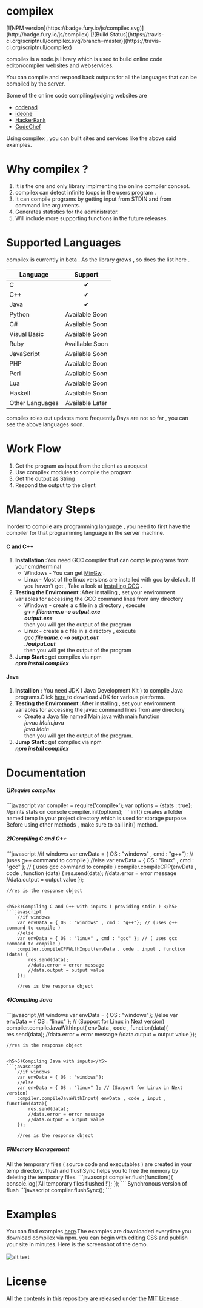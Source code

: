 <h1>compilex</h1>
[![NPM version](https://badge.fury.io/js/compilex.svg)](http://badge.fury.io/js/compilex)
[![Build Status](https://travis-ci.org/scriptnull/compilex.svg?branch=master)](https://travis-ci.org/scriptnull/compilex)
<br/>

compilex is a node.js library which is used to build online code editor/compiler websites and webservices.

You can compile and respond back outputs for all the languages that can be compiled by the server.

Some of the online code compiling/judging websites are 
<ul>
<li><a href="http://www.codepad.org">codepad</a></li>
<li><a href="http://www.ideone.com">ideone</a></li>
<li><a href="http://www.hackerrank.com">HackerRank</a></li>
<li><a href="http://www.codechef.com">CodeChef</a></li>
</ul>
Using compilex , you can built sites and services like the above said examples.

Why compilex ?
=============
1) It is the one and only library implmenting the online compiler concept. <br/>
2) compilex can detect infinite loops in the users program . <br/>
3) It can compile programs by getting input from STDIN and from command line arguments. <br/>
4) Generates statistics for the administrator. <br />
5) Will include more supporting functions in the future releases.

Supported Languages 
===================
compilex is currently in beta . As the library grows , so does the list here .

| Language | Support | 
|---------|:-------:|
|C       |&#x2714;|
|C++ | &#x2714; |
|Java | &#x2714; |
|Python | Available Soon |
|C# | Available Soon |
|Visual Basic | Available Soon |
|Ruby | Availlable Soon |
|JavaScript | Available Soon |
|PHP | Available Soon |
|Perl | Available Soon |
|Lua | Available Soon |
|Haskell| Available Soon |
|Other Languages | Available Later |

compilex roles out updates more frequently.Days are not so far , you can see the above languages soon.

Work Flow
=========
1) Get the program as input from the client as a request<br/>
2) Use compilex modules to compile the program <br/>
3) Get the output as String<br/>
4) Respond the output to the client<br/>

Mandatory Steps 
===============
Inorder to compile any programming language , you need to first have the compiler for that programming language in the server machine.

<h4>C and C++</h4>
<ol>
<li><b>Installation :</b>You need GCC compiler that can compile programs from your cmd/terminal
    <ul>
    <li>Windows - You can get <a href="http://www.mingw.org/">MinGw</a> . </li>
    <li>Linux - Most of the linux versions are installed with gcc by default. If you haven't got , Take a look at <a href="http://gcc.gnu.org/wiki/InstallingGCC">Installing GCC</a> . </li>
    </ul>
</li>
<li><b>Testing the Environment :</b>After installing , set your environment variables for accessing the GCC command lines from any directory
    <ul>
    <li>Windows - create a c file in a directory , execute <br/> 
    <i><b>g++ filename.c -o output.exe<br/>
    output.exe</b></i><br/>
    then you will get the output of the program</li>
    <li>Linux - create a c file in a directory , execute <br/>
    <i><b>gcc filename.c -o output.out<br/>
    ./output.out</b></i><br />
    then you will get the output of the program</li>
    </ul>
<li><b>Jump Start : </b> get compilex via npm <br/>
    <i><b>npm install compilex</b></i><br/>
    </li>
</ol>

<h4>Java</h4>
<ol>
<li><b>Installion :</b> You need JDK ( Java Development Kit ) to compile Java programs.Click <a href="http://www.oracle.com/technetwork/java/javase/downloads/jdk8-downloads-2133151.html"> here </a> to download JDK for various platforms.</li>
<li><b>Testing the Environment :</b>After installing , set your environment variables for accessing the javac command lines from any directory
<ul>
<li>Create a Java file named Main.java with main function<br/>
<i>javac Main.java <br />
java Main </i><br/>
then you will get the output of the program.
</li>
</ul>
<li><b>Jump Start : </b> get compilex via npm <br/>
    <i><b>npm install compilex</b></i><br/>
    </li>
</li>
</ol>


Documentation
=============
<h5>1)Require compilex </h5>
```javascript
var compiler = require('compilex');
var options = {stats : true}; //prints stats on console 
compiler.init(options);
```
init() creates a folder named temp in your project directory which is used for storage purpose.
Before using other methods , make sure to call init() method.

<h5>2)Compiling C and C++ </h5>
```javascript
    //if windows  
    var envData = { OS : "windows" , cmd : "g++"}; // (uses g++ command to compile )
    //else
    var envData = { OS : "linux" , cmd : "gcc" }; // ( uses gcc command to compile )
    compiler.compileCPP(envData , code , function (data) {
    	res.send(data);
    	//data.error = error message 
    	//data.output = output value
    });
    
    //res is the response object
```

<h5>3)Compiling C and C++ with inputs ( providing stdin ) </h5>
```javascript
    //if windows  
    var envData = { OS : "windows" , cmd : "g++"}; // (uses g++ command to compile )
    //else
    var envData = { OS : "linux" , cmd : "gcc" }; // ( uses gcc command to compile )
    compiler.compileCPPWithInput(envData , code , input , function (data) {
    	res.send(data);
    	//data.error = error message 
    	//data.output = output value
    });
    
    //res is the response object
```

<h5>4)Compiling Java</h5>
```javascript
    //if windows  
    var envData = { OS : "windows"}; 
    //else
    var envData = { OS : "linux" }; // (Support for Linux in Next version)
    compiler.compileJavaWithInput( envData , code , function(data){
        res.send(data);
        //data.error = error message 
        //data.output = output value
    });
    
    //res is the response object
```

<h5>5)Compiling Java with inputs</h5>
```javascript
    //if windows  
    var envData = { OS : "windows"}; 
    //else
    var envData = { OS : "linux" }; // (Support for Linux in Next version)
    compiler.compileJavaWithInput( envData , code , input ,  function(data){
        res.send(data);
        //data.error = error message 
        //data.output = output value        
    });
    
    //res is the response object
```

<h5>6)Memory Management </h5>
All the temporary files ( source code and executables ) are created in your temp directory.
flush and flushSync helps you to free the memory by deleting the temporary files.
```javascript
    compiler.flush(function(){
    console.log('All temporary files flushed !'); 
    });
```
Synchronous version of flush
```javascript
    compiler.flushSync();
```

Examples
========
You can find examples <a href="examples">here</a>.The examples are downloaded everytime you download compilex via npm.
you can begin with editing CSS and publish your site in minutes.
Here is the screenshot of the demo.
<br />
<br />
![alt text](https://github.com/scriptnull/compileX/raw/master/DemoPicture.png "Screenshot image.")

License
=======
All the contents in this repository are released under the <a href="https://github.com/scriptnull/compilex/blob/master/License.md">MIT License</a> .

